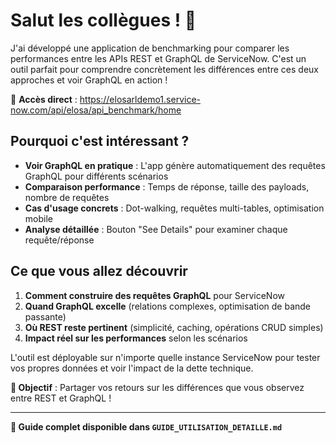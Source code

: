 # Salut les collègues ! 👋

J'ai développé une application de benchmarking pour comparer les performances entre les APIs REST et GraphQL de ServiceNow. C'est un outil parfait pour comprendre concrètement les différences entre ces deux approches et voir GraphQL en action !

🚀 **Accès direct** : https://elosarldemo1.service-now.com/api/elosa/api_benchmark/home

## Pourquoi c'est intéressant ?

- **Voir GraphQL en pratique** : L'app génère automatiquement des requêtes GraphQL pour différents scénarios
- **Comparaison performance** : Temps de réponse, taille des payloads, nombre de requêtes
- **Cas d'usage concrets** : Dot-walking, requêtes multi-tables, optimisation mobile
- **Analyse détaillée** : Bouton "See Details" pour examiner chaque requête/réponse

## Ce que vous allez découvrir

1. **Comment construire des requêtes GraphQL** pour ServiceNow
2. **Quand GraphQL excelle** (relations complexes, optimisation de bande passante)
3. **Où REST reste pertinent** (simplicité, caching, opérations CRUD simples)
4. **Impact réel sur les performances** selon les scénarios

L'outil est déployable sur n'importe quelle instance ServiceNow pour tester vos propres données et voir l'impact de la dette technique.

**🎯 Objectif** : Partager vos retours sur les différences que vous observez entre REST et GraphQL !

---

**📖 Guide complet disponible dans `GUIDE_UTILISATION_DETAILLE.md`**